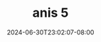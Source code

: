 --- 
title: "anis 5"
description: "download   anis 5 instagram full new"
date: 2024-06-30T23:02:07-08:00
file_code: "kffywtrbd5rk"
draft: false
cover: "7p94wv7kj2mjjfs9.jpg"
tags: ["anis", "bokep-indo", "bokep-viral", "bokep-ig"]
length: 45
fld_id: "1483145"
foldername: "Anis"
categories: ["Anis"]
views: 0
---